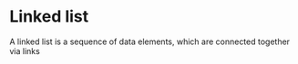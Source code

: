 # Linked list

A linked list is a sequence of data elements, which are connected together via links
